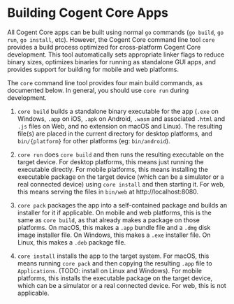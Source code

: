 # Building Cogent Core Apps

All Cogent Core apps can be built using normal `go` commands (`go build`, `go run`, `go install`, etc). However, the Cogent Core command line tool `core` provides a build process optimized for cross-platform Cogent Core development. This tool automatically sets appropriate linker flags to reduce binary sizes, optimizes binaries for running as standalone GUI apps, and provides support for building for mobile and web platforms.

The `core` command line tool provides four main build commands, as documented below. In general, you should use `core run` during development.

1. `core build` builds a standalone binary executable for the app (`.exe` on Windows, `.app` on iOS, `.apk` on Android, `.wasm` and associated `.html` and `.js` files on Web, and no extension on macOS and Linux). The resulting file(s) are placed in the current directory for desktop platforms, and `bin/{platform}` for other platforms (eg: `bin/android`).

2. `core run` does `core build` and then runs the resulting executable on the target device. For desktop platforms, this means just running the executable directly. For mobile platforms, this means installing the executable package on the target device (which can be a simulator or a real connected device) using `core install` and then starting it. For web, this means serving the files in `bin/web` at http://localhost:8080.

3. `core pack` packages the app into a self-contained package and builds an installer for it if applicable. On mobile and web platforms, this is the same as `core build`, as that already makes a package on those platforms. On macOS, this makes a `.app` bundle file and a `.dmg` disk image installer file. On Windows, this makes a `.exe` installer file. On Linux, this makes a `.deb` package file.

4. `core install` installs the app to the target system. For macOS, this means running `core pack` and then copying the resulting `.app` file to `Applications`. (TODO: install on Linux and Windows). For mobile platforms, this installs the executable package on the target device, which can be a simulator or a real connected device. For web, this is not applicable.

